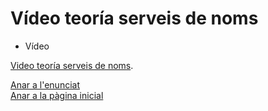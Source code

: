 # Vídeo teoría serveis de noms

- Vídeo

[Video teoría serveis de noms](https://drive.google.com/file/d/1fey7dQHNpNGcrQB_N28WUom68QSdrT5F/view?usp=drivesdk).

[Anar a l'enunciat](../Tasca06/README.md)  
[Anar a la pàgina inicial](../README.md)
